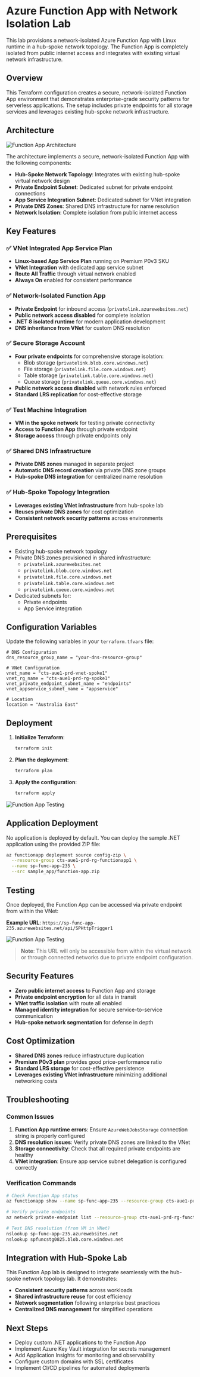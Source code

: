 # Azure Function App with Network Isolation Lab

This lab provisions a network-isolated Azure Function App with Linux runtime in a hub-spoke network topology. The Function App is completely isolated from public internet access and integrates with existing virtual network infrastructure.

## Overview

This Terraform configuration creates a secure, network-isolated Function App environment that demonstrates enterprise-grade security patterns for serverless applications. The setup includes private endpoints for all storage services and leverages existing hub-spoke network infrastructure.

## Architecture

![Function App Architecture](images/function_app_lab.png)

The architecture implements a secure, network-isolated Function App with the following components:

- **Hub-Spoke Network Topology**: Integrates with existing hub-spoke virtual network design
- **Private Endpoint Subnet**: Dedicated subnet for private endpoint connections
- **App Service Integration Subnet**: Dedicated subnet for VNet integration
- **Private DNS Zones**: Shared DNS infrastructure for name resolution
- **Network Isolation**: Complete isolation from public internet access

## Key Features

### ✅ VNet Integrated App Service Plan
- **Linux-based App Service Plan** running on Premium P0v3 SKU
- **VNet Integration** with dedicated app service subnet
- **Route All Traffic** through virtual network enabled
- **Always On** enabled for consistent performance

### ✅ Network-Isolated Function App
- **Private Endpoint** for inbound access (`privatelink.azurewebsites.net`)
- **Public network access disabled** for complete isolation
- **.NET 8 isolated runtime** for modern application development
- **DNS inheritance from VNet** for custom DNS resolution

### ✅ Secure Storage Account
- **Four private endpoints** for comprehensive storage isolation:
  - Blob storage (`privatelink.blob.core.windows.net`)
  - File storage (`privatelink.file.core.windows.net`)
  - Table storage (`privatelink.table.core.windows.net`)
  - Queue storage (`privatelink.queue.core.windows.net`)
- **Public network access disabled** with network rules enforced
- **Standard LRS replication** for cost-effective storage

### ✅ Test Machine Integration
- **VM in the spoke network** for testing private connectivity
- **Access to Function App** through private endpoint
- **Storage access** through private endpoints only

### ✅ Shared DNS Infrastructure
- **Private DNS zones** managed in separate project
- **Automatic DNS record creation** via private DNS zone groups
- **Hub-spoke DNS integration** for centralized name resolution

### ✅ Hub-Spoke Topology Integration
- **Leverages existing VNet infrastructure** from hub-spoke lab
- **Reuses private DNS zones** for cost optimization
- **Consistent network security patterns** across environments

## Prerequisites

- Existing hub-spoke network topology
- Private DNS zones provisioned in shared infrastructure:
  - `privatelink.azurewebsites.net`
  - `privatelink.blob.core.windows.net`
  - `privatelink.file.core.windows.net`
  - `privatelink.table.core.windows.net`
  - `privatelink.queue.core.windows.net`
- Dedicated subnets for:
  - Private endpoints
  - App Service integration

## Configuration Variables

Update the following variables in your `terraform.tfvars` file:

```hcl
# DNS Configuration
dns_resource_group_name = "your-dns-resource-group"

# VNet Configuration
vnet_name = "cts-aue1-prd-vnet-spoke1"
vnet_rg_name = "cts-aue1-prd-rg-spoke1"
vnet_private_endpoint_subnet_name = "endpoints"
vnet_appservice_subnet_name = "appservice"

# Location
location = "Australia East"
```

## Deployment

1. **Initialize Terraform**:
   ```bash
   terraform init
   ```

2. **Plan the deployment**:
   ```bash
   terraform plan
   ```

3. **Apply the configuration**:
   ```bash
   terraform apply
   ```

![Function App Testing](images/SCR-20250805-pywo.png)

## Application Deployment

No application is deployed by default. You can deploy the sample .NET application using the provided ZIP file:

```bash
az functionapp deployment source config-zip \
  --resource-group cts-aue1-prd-rg-functionapp1 \
  --name sp-func-app-235 \
  --src sample_app/function-app.zip
```

## Testing

Once deployed, the Function App can be accessed via private endpoint from within the VNet:

**Example URL**: `https://sp-func-app-235.azurewebsites.net/api/SPHttpTrigger1`

![Function App Testing](images/SCR-20250805-pkas.png)

> **Note**: This URL will only be accessible from within the virtual network or through connected networks due to private endpoint configuration.

## Security Features

- **Zero public internet access** to Function App and storage
- **Private endpoint encryption** for all data in transit
- **VNet traffic isolation** with route all enabled
- **Managed identity integration** for secure service-to-service communication
- **Hub-spoke network segmentation** for defense in depth

## Cost Optimization

- **Shared DNS zones** reduce infrastructure duplication
- **Premium P0v3 plan** provides good price-performance ratio
- **Standard LRS storage** for cost-effective persistence
- **Leverages existing VNet infrastructure** minimizing additional networking costs

## Troubleshooting

### Common Issues

1. **Function App runtime errors**: Ensure `AzureWebJobsStorage` connection string is properly configured
2. **DNS resolution issues**: Verify private DNS zones are linked to the VNet
3. **Storage connectivity**: Check that all required private endpoints are healthy
4. **VNet integration**: Ensure app service subnet delegation is configured correctly

### Verification Commands

```bash
# Check Function App status
az functionapp show --name sp-func-app-235 --resource-group cts-aue1-prd-rg-functionapp1

# Verify private endpoints
az network private-endpoint list --resource-group cts-aue1-prd-rg-functionapp1

# Test DNS resolution (from VM in VNet)
nslookup sp-func-app-235.azurewebsites.net
nslookup spfuncstg0825.blob.core.windows.net
```

## Integration with Hub-Spoke Lab

This Function App lab is designed to integrate seamlessly with the hub-spoke network topology lab. It demonstrates:

- **Consistent security patterns** across workloads
- **Shared infrastructure reuse** for cost efficiency
- **Network segmentation** following enterprise best practices
- **Centralized DNS management** for simplified operations

## Next Steps

- Deploy custom .NET applications to the Function App
- Implement Azure Key Vault integration for secrets management
- Add Application Insights for monitoring and observability
- Configure custom domains with SSL certificates
- Implement CI/CD pipelines for automated deployments
